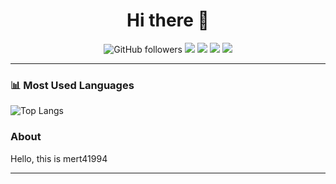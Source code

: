 <h1 align="center">Hi there 👋</h1>

<p align="center">
  <img src="https://img.shields.io/github/followers/mert41994?style=social" alt="GitHub followers">
  <img src="https://img.shields.io/badge/Code-Kotlin-blue?logo=kotlin">
  <img src="https://img.shields.io/badge/Code-Python-bluegray?logo=python">
  <img src="https://img.shields.io/badge/Platform-Android-green?logo=android">
  <img src="https://img.shields.io/badge/Cloud-Firebase-orange?logo=firebase">
</p>

---
### 📊 Most Used Languages

![Top Langs](https://github-readme-stats.vercel.app/api/top-langs/?username=mert41994&layout=compact&theme=tokyonight)

### About

Hello, this is mert41994

---
